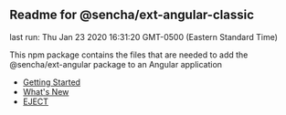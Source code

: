 ## Readme for @sencha/ext-angular-classic

last run: Thu Jan 23 2020 16:31:20 GMT-0500 (Eastern Standard Time)

This npm package contains the files that are needed to add the @sencha/ext-angular package to an Angular application

- [Getting Started](https://github.com/sencha/ext-angular/blob/ext-angular-7.1.x/packages/ext-angular-classic/GETTING_STARTED.md)
- [What's New](https://github.com/sencha/ext-angular/blob/ext-angular-7.1.x/packages/ext-angular-classic/WHATS_NEW.md)
- [EJECT](https://github.com/sencha/ext-angular/blob/ext-angular-7.1.x/packages/ext-angular-classic/EJECT.md)

